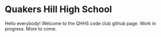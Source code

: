 # Quakers Hill High School
Hello everybody! Welcome to the QHHS code club github page.
Work in progress. More to come.
